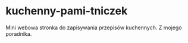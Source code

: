 # kuchenny-pami-tniczek
Mini webowa stronka do zapisywania przepisów kuchennych. Z mojego poradnika.
